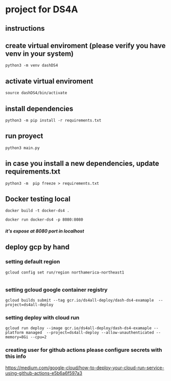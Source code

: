 # project for DS4A

## instructions

## create virtual enviroment (please verify you have venv in your system)

```
python3 -m venv dashDS4
```

## activate virtual enviroment 

```
source dashDS4/bin/activate 
```

## install dependencies

```
python3 -m pip install -r requirements.txt

```
## run proyect
```
python3 main.py
```

## in case you install a new dependencies, update requirements.txt

```
python3 -m  pip freeze > requirements.txt

```

## Docker testing local

```
docker build -t docker-ds4 .

docker run docker-ds4 -p 8080:8080

```


##### it's expose at 8080 port in localhost

## deploy gcp by hand

### setting default region

```
gcloud config set run/region northamerica-northeast1
 
 ```

### setting gcloud google container registry

```
gcloud builds submit --tag gcr.io/ds4all-deploy/dash-ds4-examaple  --project=ds4all-deploy
```

### setting deploy with cloud run

```
gcloud run deploy --image gcr.io/ds4all-deploy/dash-ds4-examaple --platform managed  --project=ds4all-deploy --allow-unauthenticated --memory=8Gi --cpu=2
```

### creating user for github actions please configure secrets with this info

https://medium.com/google-cloud/how-to-deploy-your-cloud-run-service-using-github-actions-e5b6a6f597a3

